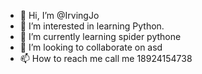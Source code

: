 - 👋 Hi, I’m @IrvingJo
- 👀 I’m interested in learning Python.
- 🌱 I’m currently learning spider pythone
- 💞️ I’m looking to collaborate on asd
- 📫 How to reach me call me 18924154738

<!---
IrvingJo/IrvingJo is a ✨ special ✨ repository because its `README.md` (this file) appears on your GitHub profile.
You can click the Preview link to take a look at your changes.
--->
